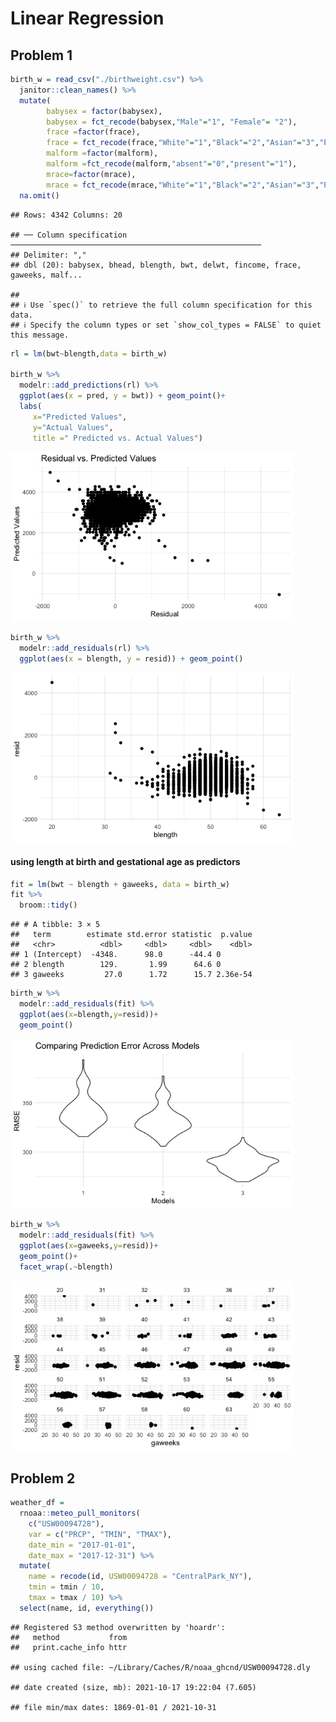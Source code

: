 Linear Regression
================

## Problem 1

``` r
birth_w = read_csv("./birthweight.csv") %>% 
  janitor::clean_names() %>% 
  mutate(
        babysex = factor(babysex),
        babysex = fct_recode(babysex,"Male"="1", "Female"= "2"),
        frace =factor(frace),
        frace = fct_recode(frace,"White"="1","Black"="2","Asian"="3","Puerto Rican" = "4","Other"="8","Unknown"="9"),
        malform =factor(malform),
        malform =fct_recode(malform,"absent"="0","present"="1"),
        mrace=factor(mrace),
        mrace = fct_recode(mrace,"White"="1","Black"="2","Asian"="3","Puerto Rican" = "4","Other"="8")) %>% 
  na.omit()
```

    ## Rows: 4342 Columns: 20

    ## ── Column specification ────────────────────────────────────────────────────────
    ## Delimiter: ","
    ## dbl (20): babysex, bhead, blength, bwt, delwt, fincome, frace, gaweeks, malf...

    ## 
    ## ℹ Use `spec()` to retrieve the full column specification for this data.
    ## ℹ Specify the column types or set `show_col_types = FALSE` to quiet this message.

``` r
rl = lm(bwt~blength,data = birth_w)

birth_w %>% 
  modelr::add_predictions(rl) %>% 
  ggplot(aes(x = pred, y = bwt)) + geom_point()+
  labs(
     x="Predicted Values",
     y="Actual Values",
     title =" Predicted vs. Actual Values")
```

<img src="p8105_hw6_gc2942_files/figure-gfm/unnamed-chunk-2-1.png" width="90%" />

``` r
birth_w %>% 
  modelr::add_residuals(rl) %>% 
  ggplot(aes(x = blength, y = resid)) + geom_point()
```

<img src="p8105_hw6_gc2942_files/figure-gfm/unnamed-chunk-2-2.png" width="90%" />

#### using length at birth and gestational age as predictors

``` r
fit = lm(bwt ~ blength + gaweeks, data = birth_w)
fit %>% 
  broom::tidy()
```

    ## # A tibble: 3 × 5
    ##   term        estimate std.error statistic  p.value
    ##   <chr>          <dbl>     <dbl>     <dbl>    <dbl>
    ## 1 (Intercept)  -4348.      98.0      -44.4 0       
    ## 2 blength        129.       1.99      64.6 0       
    ## 3 gaweeks         27.0      1.72      15.7 2.36e-54

``` r
birth_w %>% 
  modelr::add_residuals(fit) %>% 
  ggplot(aes(x=blength,y=resid))+
  geom_point()
```

<img src="p8105_hw6_gc2942_files/figure-gfm/unnamed-chunk-3-1.png" width="90%" />

``` r
birth_w %>% 
  modelr::add_residuals(fit) %>% 
  ggplot(aes(x=gaweeks,y=resid))+
  geom_point()+
  facet_wrap(.~blength)
```

<img src="p8105_hw6_gc2942_files/figure-gfm/unnamed-chunk-3-2.png" width="90%" />

## Problem 2

``` r
weather_df = 
  rnoaa::meteo_pull_monitors(
    c("USW00094728"),
    var = c("PRCP", "TMIN", "TMAX"), 
    date_min = "2017-01-01",
    date_max = "2017-12-31") %>%
  mutate(
    name = recode(id, USW00094728 = "CentralPark_NY"),
    tmin = tmin / 10,
    tmax = tmax / 10) %>%
  select(name, id, everything())
```

    ## Registered S3 method overwritten by 'hoardr':
    ##   method           from
    ##   print.cache_info httr

    ## using cached file: ~/Library/Caches/R/noaa_ghcnd/USW00094728.dly

    ## date created (size, mb): 2021-10-17 19:22:04 (7.605)

    ## file min/max dates: 1869-01-01 / 2021-10-31
